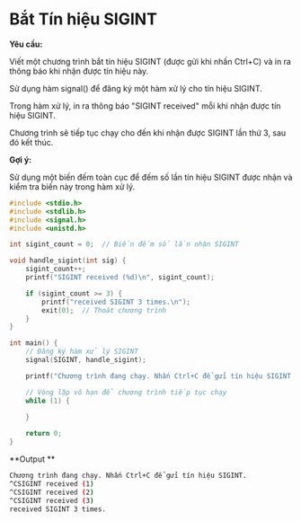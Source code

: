 # Bắt Tín hiệu SIGINT

**Yêu cầu:** 

Viết một chương trình bắt tín hiệu SIGINT (được gửi khi nhấn Ctrl+C) và in ra thông báo khi nhận được tín hiệu này.

Sử dụng hàm signal() để đăng ký một hàm xử lý cho tín hiệu SIGINT.

Trong hàm xử lý, in ra thông báo "SIGINT received" mỗi khi nhận được tín hiệu SIGINT.

Chương trình sẽ tiếp tục chạy cho đến khi nhận được SIGINT lần thứ 3, sau đó kết thúc.

**Gợi ý:** 

Sử dụng một biến đếm toàn cục để đếm số lần tín hiệu SIGINT được nhận và kiểm tra biến này trong hàm xử lý.

```c
#include <stdio.h>
#include <stdlib.h>
#include <signal.h>
#include <unistd.h>

int sigint_count = 0;  // Biến đếm số lần nhận SIGINT

void handle_sigint(int sig) {
    sigint_count++;
    printf("SIGINT received (%d)\n", sigint_count);

    if (sigint_count >= 3) {
        printf("received SIGINT 3 times.\n");
        exit(0);  // Thoát chương trình
    }
}

int main() {
    // Đăng ký hàm xử lý SIGINT
    signal(SIGINT, handle_sigint);

    printf("Chương trình đang chạy. Nhấn Ctrl+C để gửi tín hiệu SIGINT.\n");

    // Vòng lặp vô hạn để chương trình tiếp tục chạy
    while (1) {
        
    }

    return 0;
}
```

**Output **

```sh
Chương trình đang chạy. Nhấn Ctrl+C để gửi tín hiệu SIGINT.
^CSIGINT received (1)
^CSIGINT received (2)
^CSIGINT received (3)
received SIGINT 3 times.
```
